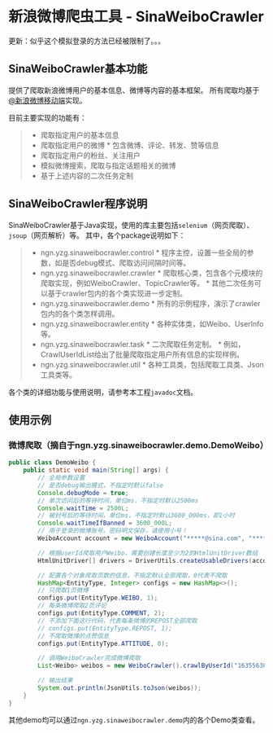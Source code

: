 # 新浪微博爬虫工具 - SinaWeiboCrawler

更新：似乎这个模拟登录的方法已经被限制了。。。


## SinaWeiboCrawler基本功能
提供了爬取新浪微博用户的基本信息、微博等内容的基本框架。
所有爬取均基于[@新浪微博移动端](http://weibo.cn/)实现。

目前主要实现的功能有：
> * 爬取指定用户的基本信息
> * 爬取指定用户的微博
    * 包含微博、评论、转发、赞等信息
> * 爬取指定用户的粉丝、关注用户
> * 模拟微博搜索，爬取与指定话题相关的微博
> * 基于上述内容的二次任务定制

## SinaWeiboCrawler程序说明
SinaWeiboCrawler基于Java实现，使用的库主要包括`selenium`（网页爬取）、 `jsoup`（网页解析）等。
其中，各个package说明如下：
> * ngn.yzg.sinaweibocrawler.control
    * 程序主控，设置一些全局的参数，如是否debug模式、爬取访问间隔时间等。
> * ngn.yzg.sinaweibocrawler.crawler
    * 爬取核心类，包含各个元模块的爬取实现，例如WeiboCrawler、TopicCrawler等。
    * 其他二次任务可以基于crawler包内的各个类实现进一步定制。
> * ngn.yzg.sinaweibocrawler.demo
    * 所有的示例程序，演示了crawler包内的各个类怎样调用。
> * ngn.yzg.sinaweibocrawler.entity
    * 各种实体类，如Weibo、UserInfo等。
> * ngn.yzg.sinaweibocrawler.task
    * 二次爬取任务定制。
    * 例如，CrawlUserIdList给出了批量爬取指定用户所有信息的实现样例。
> * ngn.yzg.sinaweibocrawler.util
    * 各种工具类，包括爬取工具类、Json工具类等。

各个类的详细功能与使用说明，请参考本工程`javadoc`文档。

## 使用示例
### 微博爬取（摘自于ngn.yzg.sinaweibocrawler.demo.DemoWeibo）

```java
public class DemoWeibo {
    public static void main(String[] args) {
		// 全局参数设置
		// 是否debug输出模式，不指定时默认false
		Console.debugMode = true;
		// 单次访问后的等待时间，单位ms，不指定时默认2500ms
		Console.waitTime = 2500L;
		// 被封号后的等待时间，单位ms，不指定时默认3600_000ms，即1小时
		Console.waitTimeIfBanned = 3600_000L;
		// 用于登录的微博账号。密码明文保存，请使用小号！
		WeiboAccount account = new WeiboAccount("*****@sina.com", "*****");

		// 根据userId爬取用户Weibo，需要创建长度至少为2的HtmlUnitDriver数组
		HtmlUnitDriver[] drivers = DriverUtils.createUsableDrivers(account, 2);

		// 配置各个对象爬取页数的信息，不指定默认全部爬取，0代表不爬取
		HashMap<EntityType, Integer> configs = new HashMap<>();
		// 只爬取1页微博
		configs.put(EntityType.WEIBO, 1);
		// 每条微博爬取2页评论
		configs.put(EntityType.COMMENT, 2);
		// 不添加下面这行代码，代表每条微博的REPOST全部爬取
		// configs.put(EntityType.REPOST, 1);
		// 不爬取微博的点赞信息
		configs.put(EntityType.ATTITUDE, 0);

		// 调用WeiboCrawler完成微博爬取
		List<Weibo> weibos = new WeiboCrawler().crawlByUserId("1635563814", drivers, configs);

		// 输出结果
		System.out.println(JsonUtils.toJson(weibos));
	}
}
```

其他demo均可以通过`ngn.yzg.sinaweibocrawler.demo`内的各个Demo类查看。
